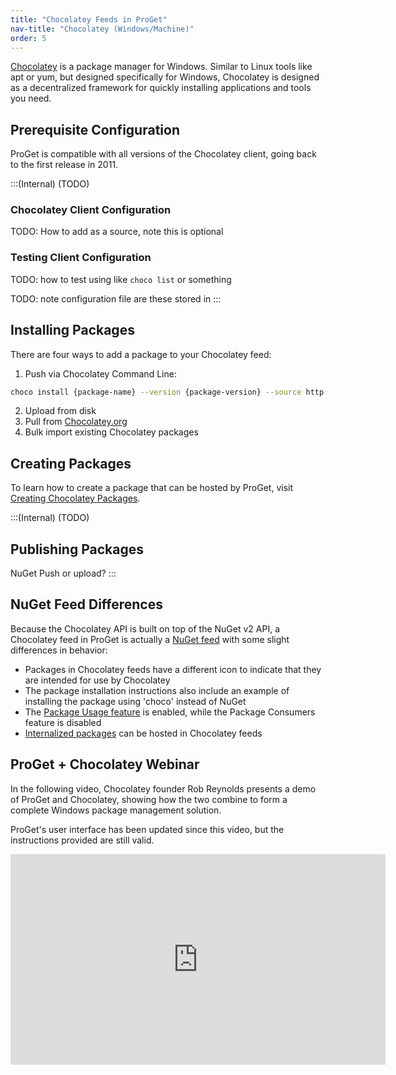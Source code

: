 ```yaml
---
title: "Chocolatey Feeds in ProGet"
nav-title: "Chocolatey (Windows/Machine)"
order: 5
---
```


[Chocolatey](https://chocolatey.org/) is a package manager for Windows. Similar to Linux tools like apt or yum, but designed specifically for Windows, Chocolatey is designed as a decentralized framework for quickly installing applications and tools you need.

## Prerequisite Configuration

ProGet is compatible with all versions of the Chocolatey client, going back to the first release in 2011.

:::(Internal) (TODO)
### Chocolatey Client Configuration
TODO: How to add as a source, note this is optional

### Testing Client Configuration
TODO: how to test using like `choco list` or something

TODO: note configuration file are these stored in
:::

## Installing Packages

There are four ways to add a package to your Chocolatey feed:

1. Push via Chocolatey Command Line:  

```bash
choco install {package-name} --version {package-version} --source http://{proget-server}/nuget/{feed-name}/
```

2. Upload from disk
3. Pull from [Chocolatey.org](https://chocolatey.org/) 
4. Bulk import existing Chocolatey packages

## Creating Packages

To learn how to create a package that can be hosted by ProGet, visit [Creating Chocolatey Packages](https://chocolatey.org/docs/create-packages). 

:::(Internal) (TODO)
## Publishing Packages

NuGet Push or upload?
:::

## NuGet Feed Differences

Because the Chocolatey API is built on top of the NuGet v2 API, a Chocolatey feed in ProGet is actually a [NuGet feed](/docs/proget/feeds/nuget) with some slight differences in behavior:

- Packages in Chocolatey feeds have a different icon to indicate that they are intended for use by Chocolatey
- The package installation instructions also include an example of installing the package using 'choco' instead of NuGet
- The [Package Usage feature](/docs/proget/feeds/chocolatey/proget-howto-scan-installed-chocolatey-packages) is enabled, while the Package Consumers feature is disabled
- [Internalized packages](/docs/proget/feeds/chocolatey/proget-howto-private-chocolatey-repository) can be hosted in Chocolatey feeds 

## ProGet + Chocolatey Webinar

In the following video, Chocolatey founder Rob Reynolds presents a demo of ProGet and Chocolatey, showing how the two combine to form a complete Windows package management solution.

ProGet's user interface has been updated since this video, but the instructions provided are still valid.

<iframe width="600" height="337" src="https://www.youtube.com/embed/BcTYGf7sQ8Q" frameborder="0" allowfullscreen="true"></iframe>
